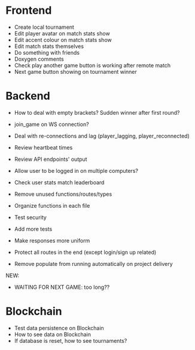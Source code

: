 # Frontend
- Create local tournament
- Edit player avatar on match stats show
- Edit accent colour on match stats show
- Edit match stats themselves
- Do something with friends
- Doxygen comments
- Check play another game button is working after remote match
- Next game button showing on tournament winner

# Backend
- How to deal with empty brackets? Sudden winner after first round?

- join_game on WS connection?
- Deal with re-connections and lag (player_lagging, player_reconnected)
- Review heartbeat times

- Review API endpoints' output
- Allow user to be logged in on multiple computers? 
- Check user stats match leaderboard
- Remove unused functions/routes/types
- Organize functions in each file
- Test security
- Add more tests
- Make responses more uniform
- Protect all routes in the end (except login/sign up related)
- Remove populate from running automatically on project delivery

NEW:
- WAITING FOR NEXT GAME: too long?? 

# Blockchain
- Test data persistence on Blockchain
- How to see data on Blockchain
- If database is reset, how to see tournaments?